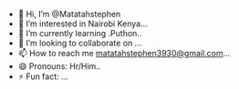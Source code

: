 - 👋 Hi, I’m @Matatahstephen
- 👀 I’m interested in Nairobi Kenya...
- 🌱 I’m currently learning .Puthon..
- 💞️ I’m looking to collaborate on ...
- 📫 How to reach me matatahstephen3930@gmail.com...
- 😄 Pronouns: Hr/Him..
- ⚡ Fun fact: ...

<!---
Matatahstephen/Matatahstephen is a ✨ special ✨ repository because its `README.md` (this file) appears on your GitHub profile.
You can click the Preview link to take a look at your changes.
--->
